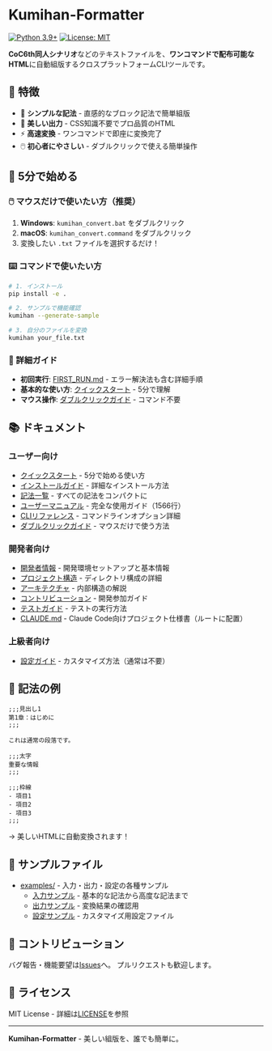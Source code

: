 # Kumihan-Formatter

[![Python 3.9+](https://img.shields.io/badge/python-3.9+-blue.svg)](https://www.python.org/downloads/)
[![License: MIT](https://img.shields.io/badge/License-MIT-yellow.svg)](https://opensource.org/licenses/MIT)

**CoC6th同人シナリオ**などのテキストファイルを、**ワンコマンドで配布可能なHTML**に自動組版するクロスプラットフォームCLIツールです。

## 🎯 特徴

- 📝 **シンプルな記法** - 直感的なブロック記法で簡単組版
- 🎨 **美しい出力** - CSS知識不要でプロ品質のHTML
- ⚡ **高速変換** - ワンコマンドで即座に変換完了
- 🖱️ **初心者にやさしい** - ダブルクリックで使える簡単操作

## 🚀 5分で始める

### 🖱️ マウスだけで使いたい方（推奨）
1. **Windows**: `kumihan_convert.bat` をダブルクリック
2. **macOS**: `kumihan_convert.command` をダブルクリック
3. 変換したい `.txt` ファイルを選択するだけ！

### ⌨️ コマンドで使いたい方
```bash
# 1. インストール
pip install -e .

# 2. サンプルで機能確認
kumihan --generate-sample

# 3. 自分のファイルを変換
kumihan your_file.txt
```

### 📖 詳細ガイド
- **初回実行**: [FIRST_RUN.md](FIRST_RUN.md) - エラー解決法も含む詳細手順
- **基本的な使い方**: [クイックスタート](docs/user/QUICK_START.txt) - 5分で理解
- **マウス操作**: [ダブルクリックガイド](docs/user/DOUBLE_CLICK_GUIDE.md) - コマンド不要

## 📚 ドキュメント

### ユーザー向け
- [クイックスタート](docs/user/QUICK_START.txt) - 5分で始める使い方
- [インストールガイド](docs/user/INSTALL.md) - 詳細なインストール方法
- [記法一覧](docs/user/SYNTAX_CHEATSHEET.txt) - すべての記法をコンパクトに
- [ユーザーマニュアル](docs/user/USER_MANUAL.txt) - 完全な使用ガイド（1566行）
- [CLIリファレンス](docs/user/CLI_REFERENCE.md) - コマンドラインオプション詳細
- [ダブルクリックガイド](docs/user/DOUBLE_CLICK_GUIDE.md) - マウスだけで使う方法

### 開発者向け
- [開発者情報](dev/README.md) - 開発環境セットアップと基本情報
- [プロジェクト構造](docs/STRUCTURE.md) - ディレクトリ構成の詳細
- [アーキテクチャ](docs/dev/ARCHITECTURE.md) - 内部構造の解説
- [コントリビューション](docs/dev/CONTRIBUTING.md) - 開発参加ガイド
- [テストガイド](docs/dev/TESTING.md) - テストの実行方法
- [CLAUDE.md](CLAUDE.md) - Claude Code向けプロジェクト仕様書（ルートに配置）

### 上級者向け
- [設定ガイド](docs/user/CONFIG_GUIDE.md) - カスタマイズ方法（通常は不要）

## 📝 記法の例

```text
;;;見出し1
第1章：はじめに
;;;

これは通常の段落です。

;;;太字
重要な情報
;;;

;;;枠線
- 項目1
- 項目2
- 項目3
;;;
```

→ 美しいHTMLに自動変換されます！

## 📁 サンプルファイル

- [examples/](examples/) - 入力・出力・設定の各種サンプル
  - [入力サンプル](examples/input/) - 基本的な記法から高度な記法まで
  - [出力サンプル](examples/output/) - 変換結果の確認用
  - [設定サンプル](examples/config/) - カスタマイズ用設定ファイル

## 🤝 コントリビューション

バグ報告・機能要望は[Issues](https://github.com/mo9mo9-uwu-mo9mo9/Kumihan-Formatter/issues)へ。
プルリクエストも歓迎します。

## 📄 ライセンス

MIT License - 詳細は[LICENSE](LICENSE)を参照

---

**Kumihan-Formatter** - 美しい組版を、誰でも簡単に。